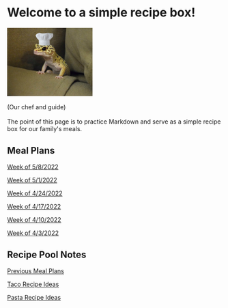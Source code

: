 # Welcome to a simple recipe box!

<img src="./lizard_chef.jpg" alt="Our Hero" width="200"/>

(Our chef and guide) 
<br><br>
The point of this page is to practice Markdown and serve as a simple recipe box for our family's meals. 

## Meal Plans

[Week of 5/8/2022](./mealplan20220508.md)

[Week of 5/1/2022](./mealplan20220501.md)

[Week of 4/24/2022](./mealplan20220424.md)

[Week of 4/17/2022](./mealplan20220417.md)

[Week of 4/10/2022](./mealplan20220410.md)

[Week of 4/3/2022](./mealplan20220403.md)

## Recipe Pool Notes

[Previous Meal Plans](./PreviousMealPlansIndex.md)

[Taco Recipe Ideas](./TacoRecipeIdeas.md)

[Pasta Recipe Ideas](./PastaRecipeIdeas.md)
